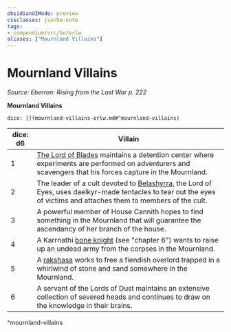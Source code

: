 ```yaml
---
obsidianUIMode: preview
cssclasses: json5e-note
tags:
- compendium/src/5e/erlw
aliases: ["Mournland Villains"]
---
```

# Mournland Villains
*Source: Eberron: Rising from the Last War p. 222* 

**Mournland Villains**

`dice: [](mournland-villains-erlw.md#^mournland-villains)`

| dice: d6 | Villain |
|----------|---------|
| 1 | [The Lord of Blades](/Systems/5e/bestiary/npc/the-lord-of-blades-erlw.md) maintains a detention center where experiments are performed on adventurers and scavengers that his forces capture in the Mournland. |
| 2 | The leader of a cult devoted to [Belashyrra](/Systems/5e/bestiary/npc/belashyrra-erlw.md), the Lord of Eyes, uses daelkyr-made tentacles to tear out the eyes of victims and attaches them to members of the cult. |
| 3 | A powerful member of House Cannith hopes to find something in the Mournland that will guarantee the ascendancy of her branch of the house. |
| 4 | A Karrnathi [bone knight](/Systems/5e/bestiary/humanoid/bone-knight-erlw.md) (see "chapter 6") wants to raise up an undead army from the corpses in the Mournland. |
| 5 | A [rakshasa](/Systems/5e/bestiary/fiend/rakshasa.md) works to free a fiendish overlord trapped in a whirlwind of stone and sand somewhere in the Mournland. |
| 6 | A servant of the Lords of Dust maintains an extensive collection of severed heads and continues to draw on the knowledge in their brains. |
^mournland-villains